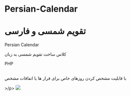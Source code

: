 # Persian-Calendar
<h1>تقویم شمسی و فارسی</h1>
<p>Persian Calendar</p>
کلاس ساخت تقویم شمسی به زبان<p> PHP</p>
<br/>
با قابلیت مشخص کردن روزهای خاص برای قرار ها یا اتفاقات مشخص<p>>/p>
  <img src="https://github.com/mr-zenith/Persian-Calendar/blob/master/sc.png" />
